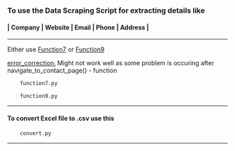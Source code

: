 ### To use the Data Scraping Script for extracting details like

#### | Company | Website | Email | Phone | Address |

---
Either use [Function7](function7.py) or [Function9](function9.py)

[error_correction.](error_correction.py)
Might not work well as some problem is occuring after
navigate_to_contact_page() - function

```bash
    function7.py
```

```bash
    function9.py
```

---
#### To convert Excel file to .csv use this
```bash
    convert.py
```
---